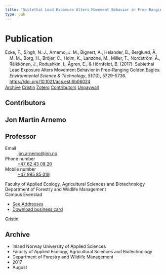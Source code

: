 ```yaml
---
title: "Sublethal Lead Exposure Alters Movement Behavior in Free-Ranging Golden Eagles"
type: pub
---
```

<h1>Publication</h1>
<article id="csl-bib-container-Q3S6BHIJ" class="csl-bib-container">
  <div class="csl-bib-body" style="line-height: 1.35; padding-left: 1em; text-indent:-1em;">
  <div class="csl-entry">Ecke, F., Singh, N. J., Arnemo, J. M., Bignert, A., Helander, B., Berglund, &#xC5;. M. M., Borg, H., Br&#xF6;jer, C., Holm, K., Lanzone, M., Miller, T., Nordstr&#xF6;m, &#xC5;., R&#xE4;ikk&#xF6;nen, J., Rodushkin, I., &#xC5;gren, E., &amp; H&#xF6;rnfeldt, B. (2017). Sublethal Lead Exposure Alters Movement Behavior in Free-Ranging Golden Eagles. <i>Environmental Science &amp; Technology</i>, <i>51</i>(10), 5729&#x2013;5736. <a href="https://doi.org/10.1021/acs.est.6b06024">https://doi.org/10.1021/acs.est.6b06024</a></div>
</div>
  <div class="csl-bib-buttons">
    <a href="#taxonomy-article-Q3S6BHIJ" class="csl-bib-button">Archive</a>
    <a href="https://app.cristin.no/results/show.jsf?id=1484612" alt="Cristin URL" class="csl-bib-button">Cristin</a>
    <a href="http://zotero.org/groups/5022929/items/Q3S6BHIJ" alt="Zotero URL" class="csl-bib-button">Zotero</a>
    <a href="#contributors-article-Q3S6BHIJ" class="csl-bib-button">Contributors</a>
    <a href="https://doi.org/10.1021/acs.est.6b06024" class="csl-bib-button">Unpaywall</a>
  </div>
  <div id="csl-bib-meta-container-Q3S6BHIJ"></div>
</article>
<div id="csl-bib-meta-Q3S6BHIJ" class="csl-bib-meta">
  <article id="contributors-article-Q3S6BHIJ" class="contributors-article">
    <h1>Contributors</h1>
    <div class="personas">
<div class="vrtx-hinn-person-card">
<div class="photo">
<i class="lar la-user-circle missing-person"></i>
</div>
<div class="info">
<hgroup><h1>Jon Martin Arnemo</h1>
<h2>Professor</h2>
</hgroup><dl>
<dt>Email</dt>
<dd>
<a href="mailto:jon.arnemo@inn.no">jon.arnemo@inn.no</a>
</dd>
<dt>Phone number</dt>
<dd><a href="tel:+4762430820">
+47 62 43 08 20
</a></dd>
<dt>Mobile number</dt>
<dd><a href="tel:+4799585019">
+47 995 85 019
</a></dd>
</dl>
<p>
Faculty of Applied Ecology, Agricultural Sciences and Biotechnology<br>
Department of Forestry and Wildlife Management<br>
Campus Evenstad
</p>
<ul class="vrtx-hinn-links">
<li><a href="https://www.inn.no/english/find-an-employee/jon-arnemo.html#vrtx-hinn-addresses">See Addresses</a></li>
<li><a href="https://www.inn.no/english/find-an-employee/jon-arnemo.html?vrtx=vcf">Download business card</a></li>
</ul>
</div>
</div>
<a href="https://app.cristin.no/persons/show.jsf?id=328246" alt="Cristin URL" class="personas-cristin">Cristin</a>
</div>
  </article>
  <article id="taxonomy-article-Q3S6BHIJ" class="taxonomy-article">
    <h1>Archive</h1>
    <ul>
      <li>Inland Norway University of Applied Sciences</li>
      <li>Faculty of Applied Ecology, Agricultural Sciences and Biotechnology</li>
      <li>Department of Forestry and Wildlife Management</li>
      <li>2017</li>
      <li>August</li>
    </ul>
  </article>
</div>
